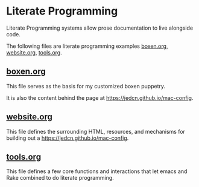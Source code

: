 # Literate Programming

Literate Programming systems allow prose documentation to live
alongside code.

The following files are literate programming examples [boxen.org],
[website.org], [tools.org].

## [boxen.org]

This file serves as the basis for my customized boxen puppetry.

It is also the content behind the page at
https://jedcn.github.io/mac-config.

## [website.org]

This file defines the surrounding HTML, resources, and mechanisms for
building out a https://jedcn.github.io/mac-config.

## [tools.org]

This file defines a few core functions and interactions that let emacs
and Rake combined to do literate programming.

[boxen.org]: boxen.org
[tools.org]: tools.org
[website.org]: website.org
